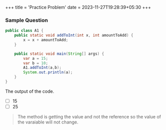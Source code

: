 +++
title = 'Practice Problem'
date = 2023-11-27T19:28:39+05:30
+++



### Sample Question
```java
public class A1 {
    public static void addToInt(int x, int amountToAdd) {
        x = x + amountToAdd;
    }

    public static void main(String[] args) {
        var a = 15;
        var b = 10;
        A1.addToInt(a,b);
        System.out.println(a);
    }
}
```
The output of the code.
- [ ] 15
- [ ] 25

> The method is getting the value and not the reference so the value of the varaiable will not change.